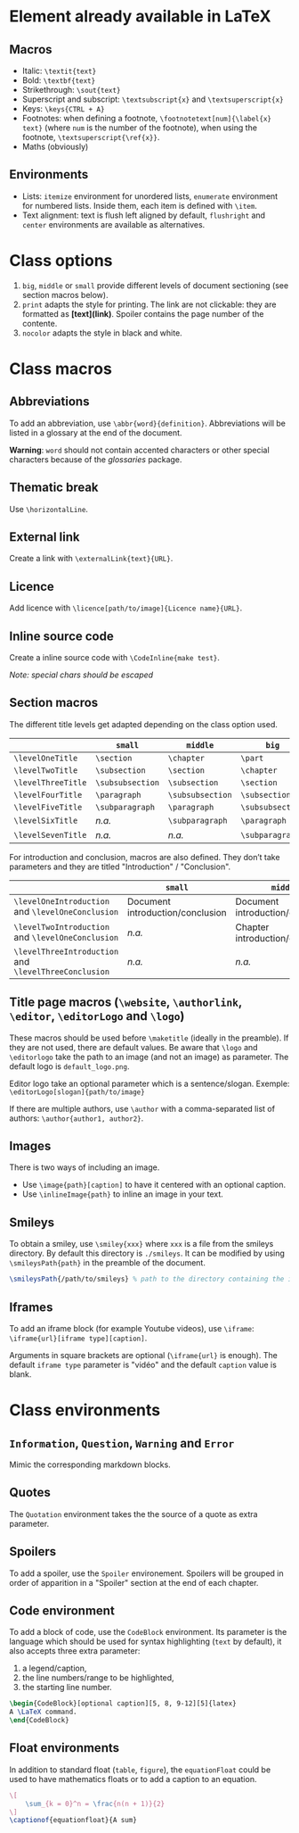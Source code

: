 # Element already available in LaTeX

## Macros

+ Italic: `\textit{text}`
+ Bold: `\textbf{text}`
+ Strikethrough: `\sout{text}`
+ Superscript and subscript: `\textsubscript{x}` and `\textsuperscript{x}`
+ Keys: `\keys{CTRL + A}`
+ Footnotes: when defining a footnote, `\footnotetext[num]{\label{x} text}` (where `num` is the number of the footnote), when using the footnote, `\textsuperscript{\ref{x}}`.
+ Maths (obviously)

## Environments

+ Lists: `itemize` environment for unordered lists, `enumerate` environment for numbered lists. Inside them, each item is defined with `\item`.
+ Text alignment: text is flush left aligned by default, `flushright` and `center` environments are available as alternatives.

# Class options

1. `big`, `middle` or `small` provide different levels of document sectioning (see section macros below).
2. `print` adapts the style for printing. The link are not clickable: they are formatted as **\[text](link)**. Spoiler contains the page number of the contente.
3. `nocolor` adapts the style in black and white. 

# Class macros

## Abbreviations

To add an abbreviation, use `\abbr{word}{definition}`. Abbreviations will be listed in a glossary at the end of the document.

**Warning**: `word` should not contain accented characters or other special characters because of the *glossaries* package.

## Thematic break

Use `\horizontalLine`.

## External link

Create a link with `\externalLink{text}{URL}`.

## Licence

Add licence with `\licence[path/to/image]{Licence name}{URL}`.

## Inline source code 

Create a inline source code with `\CodeInline{make test}`.

*Note: special chars should be escaped* 

## Section macros

The different title levels get adapted depending on the class option used.

| | `small` | `middle` | `big` |
|-|---------|----------------|-----|
|`\levelOneTitle` | `\section` | `\chapter` | `\part`|
|`\levelTwoTitle` | `\subsection` | `\section` | `\chapter`|
|`\levelThreeTitle` | `\subsubsection` | `\subsection` | `\section`|
|`\levelFourTitle`| `\paragraph` | `\subsubsection` | `\subsection` |
|`\levelFiveTitle` |  `\subparagraph` | `\paragraph` | `\subsubsection`|
|`\levelSixTitle` | *n.a.* |  `\subparagraph` | `\paragraph` |
|`\levelSevenTitle` | *n.a.* | *n.a.* |  `\subparagraph`|

For introduction and conclusion, macros are also defined. They don’t take parameters and they are titled "Introduction" / "Conclusion".

| | `small` | `middle` | `big` |
|-|---------|----------------|-----|
|`\levelOneIntroduction` and `\levelOneConclusion` | Document introduction/conclusion | Document introduction/conclusion | Document introduction/conclusion|
|`\levelTwoIntroduction` and `\levelOneConclusion` | *n.a.* | Chapter introduction/conclusion | Part introduction/conclusion|
|`\levelThreeIntroduction` and `\levelThreeConclusion` | *n.a.* | *n.a.* | Chapter introduction/conclusion |

## Title page macros (`\website`, `\authorlink`, `\editor`, `\editorLogo` and `\logo`)

These macros should be used before `\maketitle` (ideally in the preamble). If they are not used, there are default values. Be aware that `\logo` and `\editorlogo` take the path to an image (and not an image) as parameter. The default logo is `default_logo.png`.

Editor logo take an optional parameter which is a sentence/slogan. Exemple: `\editorLogo[slogan]{path/to/image}`

If there are multiple authors, use `\author` with a comma-separated list of authors: `\author{author1, author2}`.

## Images

There is two ways of including an image.

+ Use `\image{path}[caption]` to have it centered with an optional caption.
+ Use `\inlineImage{path}` to inline an image in your text.

## Smileys

To obtain a smiley, use `\smiley{xxx}` where `xxx` is a file from the smileys directory. By default this directory is `./smileys`. It can be modified by using `\smileysPath{path}` in the preamble of the document.

```latex
\smileysPath{/path/to/smileys} % path to the directory containing the images of the smileys
```

## Iframes

To add an iframe block (for example Youtube videos), use `\iframe`: `\iframe{url}[iframe type][caption]`.

Arguments in square brackets are optional (`\iframe{url}` is enough). The default `iframe type` parameter is "vidéo" and the default `caption` value is blank.

# Class environments

## `Information`, `Question`, `Warning` and `Error`

Mimic the corresponding markdown blocks.

## Quotes

The `Quotation` environment takes the the source of a quote as extra parameter.

## Spoilers

To add a spoiler, use the `Spoiler` environement. Spoilers will be grouped in order of apparition in a "Spoiler" section at the end of each chapter.

## Code environment

To add a block of code, use the `CodeBlock` environment. Its parameter is the language which should be used for syntax highlighting (`text` by default), it also accepts three extra parameter:

1. a legend/caption,
2. the line numbers/range to be highlighted,
3. the starting line number.

```latex
\begin{CodeBlock}[optional caption][5, 8, 9-12][5]{latex}
A \LaTeX command.
\end{CodeBlock}
```

## Float environments

In addition to standard float (`table`, `figure`), the `equationFloat` could be used to have mathematics floats or to add a caption to an equation.

```latex
\[
    \sum_{k = 0}^n = \frac{n(n + 1)}{2}
\]
\captionof{equationfloat}{A sum}
```

